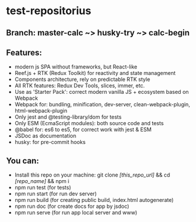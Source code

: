 # test-repositorius

## Branch: master-calc ~> husky-try ~> calc-begin

## Features:

-   modern js SPA without frameworks, but React-like 
-   Reef.js + RTK (Redux Toolkit) for reactivity and state management
-   Components architecture, rely on predictable RTK style
-   All RTK features: Redux Dev Tools, slices, immer, etc.
-   Use as 'Starter Pack': correct modern vanilla JS + ecosystem based on Webpack
-   Webpack for: bundling, minification, dev-server, clean-webpack-plugin, html-webpack-plugin
-   Only jest and @testing-library/dom for tests
-   Only ESM (EcmaScript modules): both source code and tests
-   @babel for: es6 to es5, for correct work with jest & ESM
-   JSDoc as documentation
-   husky: for pre-commit hooks

## You can:

-   Install this repo on your machine: git clone _[this_repo_url]_ && cd _[repo_name]_ && npm i
-   npm run test (for tests)
-   npm run start (for run dev server)
-   npm run build (for creating public build, index.html autogenerate)
-   npm run doc (for create docs for app by jsdoc)
-   npm run serve (for run app local server and www)

